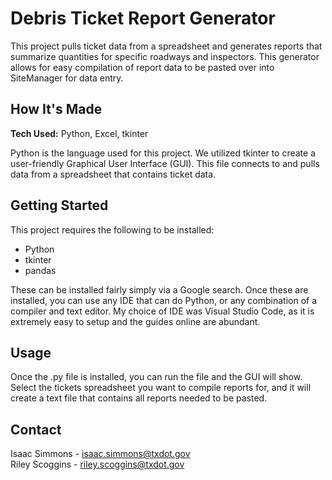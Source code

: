 # Debris Ticket Report Generator
This project pulls ticket data from a spreadsheet and generates reports that summarize quantities for specific roadways and inspectors. This generator allows for easy compilation of report data to be pasted over into SiteManager for data entry.
## How It's Made
**Tech Used:** Python, Excel, tkinter

Python is the language used for this project. We utilized tkinter to create a user-friendly Graphical User Interface (GUI). This file connects to and pulls data from a spreadsheet that contains ticket data.
## Getting Started
This project requires the following to be installed:
* Python
* tkinter
* pandas

These can be installed fairly simply via a Google search. Once these are installed, you can use any IDE that can do Python, or any combination of a compiler and text editor. My choice of IDE was Visual Studio Code, as it is extremely easy to setup and the guides online are abundant.
## Usage
Once the .py file is installed, you can run the file and the GUI will show.
Select the tickets spreadsheet you want to compile reports for, and it will create a text file that contains all reports needed to be pasted.
## Contact
Isaac Simmons - isaac.simmons@txdot.gov  
Riley Scoggins - riley.scoggins@txdot.gov

